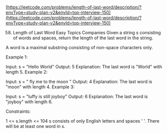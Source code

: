 [https://leetcode.com/problems/length-of-last-word/description/?envType=study-plan-v2&envId=top-interview-150](https://leetcode.com/problems/length-of-last-word/description/?envType=study-plan-v2&envId=top-interview-150)


58. Length of Last Word
Easy
Topics
Companies
Given a string s consisting of words and spaces, return the length of the last word in the string.

A word is a maximal 
substring
 consisting of non-space characters only.

 

Example 1:

Input: s = "Hello World"
Output: 5
Explanation: The last word is "World" with length 5.
Example 2:

Input: s = "   fly me   to   the moon  "
Output: 4
Explanation: The last word is "moon" with length 4.
Example 3:

Input: s = "luffy is still joyboy"
Output: 6
Explanation: The last word is "joyboy" with length 6.
 

Constraints:

1 <= s.length <= 104
s consists of only English letters and spaces ' '.
There will be at least one word in s.